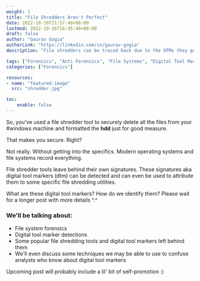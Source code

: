 ```yaml
---
weight: 1
title: "File Shredders Aren't Perfect"
date: 2022-10-16T21:57:40+08:00
lastmod: 2022-10-16T16:45:40+08:00
draft: false
author: "Gaurav Gogia"
authorLink: "https://linkedin.com/in/gaurav-gogia"
description: "File shredders can be traced back due to the DTMs they generate"

tags: ["Forensics", "Anti Forensics", "File Systems", "Digital Tool Markers"]
categories: ["Forensics"]

resources:
- name: "featured-image"
  src: "shredder.jpg"

toc:
    enable: false
---
```


So, you've used a file shredder tool to securely delete all the files from your #windows machine and formatted the **hdd** just for good measure.

That makes you secure. Right?

Not really. Without getting into the specifics. Modern operating systems and file systems record everything.

File shredder tools leave behind their own signatures. These signatures aka digital tool markers (dtm) can be detected and can even be used to attribute them to some specific file shredding utilities.

What are these digital tool markers? How do we identify them? Please wait for a longer post with more details ^.^

### We'll be talking about:
- File system forensics
- Digital tool marker detections
- Some popular file shredding tools and digital tool markers left behind them
- We'll even discuss some techniques we may be able to use to confuse analysts who know about digital tool markers

Upcoming post will probably include a lil' bit of self-promotion :)